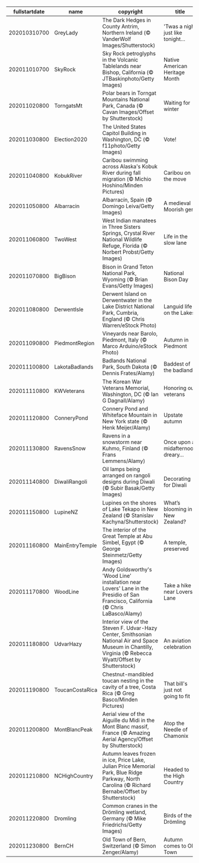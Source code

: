 |fullstartdate|name|copyright|title|image|
|--|--|--|--|--|
202010310700|GreyLady|The Dark Hedges in County Antrim, Northern Ireland (© VanderWolf Images/Shutterstock)|'Twas a night just like tonight…|![](/en-US/2020/11/202010310700GreyLady.jpg)|
202011010700|SkyRock|Sky Rock petroglyphs in the Volcanic Tablelands near Bishop, California (© JTBaskinphoto/Getty Images)|Native American Heritage Month|![](/en-US/2020/11/202011010700SkyRock.jpg)|
202011020800|TorngatsMt|Polar bears in Torngat Mountains National Park, Canada (© Cavan Images/Offset by Shutterstock)|Waiting for winter|![](/en-US/2020/11/202011020800TorngatsMt.jpg)|
202011030800|Election2020|The United States Capitol Building in Washington, DC (© f11photo/Getty Images)|Vote!|![](/en-US/2020/11/202011030800Election2020.jpg)|
202011040800|KobukRiver|Caribou swimming across Alaska's Kobuk River during fall migration (© Michio Hoshino/Minden Pictures)|Caribou on the move|![](/en-US/2020/11/202011040800KobukRiver.jpg)|
202011050800|Albarracin|Albarracín, Spain (© Domingo Leiva/Getty Images)|A medieval Moorish gem|![](/en-US/2020/11/202011050800Albarracin.jpg)|
202011060800|TwoWest|West Indian manatees in Three Sisters Springs, Crystal River National Wildlife Refuge, Florida (© Norbert Probst/Getty Images)|Life in the slow lane|![](/en-US/2020/11/202011060800TwoWest.jpg)|
202011070800|BigBison|Bison in Grand Teton National Park, Wyoming (© Brian Evans/Getty Images)|National Bison Day|![](/en-US/2020/11/202011070800BigBison.jpg)|
202011080800|DerwentIsle|Derwent Island on Derwentwater in the Lake District National Park, Cumbria, England (© Chris Warren/eStock Photo)|Languid life on the Lakes|![](/en-US/2020/11/202011080800DerwentIsle.jpg)|
202011090800|PiedmontRegion|Vineyards near Barolo, Piedmont, Italy (© Marco Arduino/eStock Photo)|Autumn in Piedmont|![](/en-US/2020/11/202011090800PiedmontRegion.jpg)|
202011100800|LakotaBadlands|Badlands National Park, South Dakota (© Dennis Frates/Alamy)|Baddest of the badlands|![](/en-US/2020/11/202011100800LakotaBadlands.jpg)|
202011110800|KWVeterans|The Korean War Veterans Memorial, Washington, DC (© Ian G Dagnall/Alamy)|Honoring our veterans|![](/en-US/2020/11/202011110800KWVeterans.jpg)|
202011120800|ConneryPond|Connery Pond and Whiteface Mountain in New York state (© Henk Meijer/Alamy)|Upstate autumn|![](/en-US/2020/11/202011120800ConneryPond.jpg)|
202011130800|RavensSnow|Ravens in a snowstorm near Kuhmo, Finland (© Frans Lemmens/Alamy)|Once upon a midafternoon dreary…|![](/en-US/2020/11/202011130800RavensSnow.jpg)|
202011140800|DiwaliRangoli|Oil lamps being arranged on rangoli designs during Diwali (© Subir Basak/Getty Images)|Decorating for Diwali|![](/en-US/2020/11/202011140800DiwaliRangoli.jpg)|
202011150800|LupineNZ|Lupines on the shores of Lake Tekapo in New Zealand (© Stanislav Kachyna/Shutterstock)|What’s blooming in New Zealand?|![](/en-US/2020/11/202011150800LupineNZ.jpg)|
202011160800|MainEntryTemple|The interior of the Great Temple at Abu Simbel, Egypt (© George Steinmetz/Getty Images)|A temple, preserved|![](/en-US/2020/11/202011160800MainEntryTemple.jpg)|
202011170800|WoodLine|Andy Goldsworthy's 'Wood Line' installation near Lovers' Lane in the Presidio of San Francisco, California (© Chris LaBasco/Alamy)|Take a hike near Lovers' Lane|![](/en-US/2020/11/202011170800WoodLine.jpg)|
202011180800|UdvarHazy|Interior view of the Steven F. Udvar-Hazy Center, Smithsonian National Air and Space Museum in Chantilly, Virginia (© Rebecca Wyatt/Offset by Shutterstock)|An aviation celebration|![](/en-US/2020/11/202011180800UdvarHazy.jpg)|
202011190800|ToucanCostaRica|Chestnut-mandibled toucan nesting in the cavity of a tree, Costa Rica (© Greg Basco/Minden Pictures)|That bill's just not going to fit|![](/en-US/2020/11/202011190800ToucanCostaRica.jpg)|
202011200800|MontBlancPeak|Aerial view of the Aiguille du Midi in the Mont Blanc massif, France (© Amazing Aerial Agency/Offset by Shutterstock)|Atop the Needle of Chamonix|![](/en-US/2020/11/202011200800MontBlancPeak.jpg)|
202011210800|NCHighCountry|Autumn leaves frozen in ice, Price Lake, Julian Price Memorial Park, Blue Ridge Parkway, North Carolina (© Richard Bernabe/Offset by Shutterstock)|Headed to the High Country|![](/en-US/2020/11/202011210800NCHighCountry.jpg)|
202011220800|Dromling|Common cranes in the Drömling wetland, Germany (© Mike Friedrichs/Getty Images)|Birds of the Drömling|![](/en-US/2020/11/202011220800Dromling.jpg)|
202011230800|BernCH|Old Town of Bern, Switzerland (© Simon Zenger/Alamy)|Autumn comes to Old Town|![](/en-US/2020/11/202011230800BernCH.jpg)|
